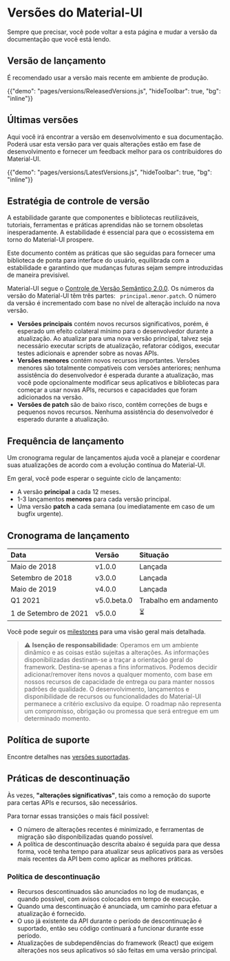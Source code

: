 # Versões do Material-UI

<p class="description">Sempre que precisar, você pode voltar a esta página e mudar a versão da documentação que você está lendo.</p>

## Versão de lançamento

É recomendado usar a versão mais recente em ambiente de produção.

{{"demo": "pages/versions/ReleasedVersions.js", "hideToolbar": true, "bg": "inline"}}

## Últimas versões

Aqui você irá encontrar a versão em desenvolvimento e sua documentação. Poderá usar esta versão para ver quais alterações estão em fase de desenvolvimento e fornecer um feedback melhor para os contribuidores do Material-UI.

{{"demo": "pages/versions/LatestVersions.js", "hideToolbar": true, "bg": "inline"}}

## Estratégia de controle de versão

A estabilidade garante que componentes e bibliotecas reutilizáveis, tutoriais, ferramentas e práticas aprendidas não se tornem obsoletas inesperadamente. A estabilidade é essencial para que o ecossistema em torno do Material-UI prospere.

Este documento contém as práticas que são seguidas para fornecer uma biblioteca de ponta para interface do usuário, equilibrada com a estabilidade e garantindo que mudanças futuras sejam sempre introduzidas de maneira previsível.

Material-UI segue o [Controle de Versão Semântico 2.0.0](https://semver.org/). Os números da versão do Material-UI têm três partes: ` principal.menor.patch`. O número da versão é incrementado com base no nível de alteração incluído na nova versão.

- **Versões principais** contém novos recursos significativos, porém, é esperado um efeito colateral mínimo para o desenvolvedor durante a atualização. Ao atualizar para uma nova versão principal, talvez seja necessário executar scripts de atualização, refatorar códigos, executar testes adicionais e aprender sobre as novas APIs.
- **Versões menores** contém novos recursos importantes. Versões menores são totalmente compatíveis com versões anteriores; nenhuma assistência do desenvolvedor é esperada durante a atualização, mas você pode opcionalmente modificar seus aplicativos e bibliotecas para começar a usar novas APIs, recursos e capacidades que foram adicionados na versão.
- **Versões de patch** são de baixo risco, contêm correções de bugs e pequenos novos recursos. Nenhuma assistência do desenvolvedor é esperado durante a atualização.

## Frequência de lançamento

Um cronograma regular de lançamentos ajuda você a planejar e coordenar suas atualizações de acordo com a evolução contínua do Material-UI.

Em geral, você pode esperar o seguinte ciclo de lançamento:

- A versão **principal** a cada 12 meses.
- 1-3 lançamentos **menores** para cada versão principal.
- Uma versão **patch** a cada semana (ou imediatamente em caso de um bugfix urgente).

## Cronograma de lançamento

| Data                  | Versão      | Situação              |
|:--------------------- |:----------- |:--------------------- |
| Maio de 2018          | v1.0.0      | Lançada               |
| Setembro de 2018      | v3.0.0      | Lançada               |
| Maio de 2019          | v4.0.0      | Lançada               |
| Q1 2021               | v5.0.beta.0 | Trabalho em andamento |
| 1 de Setembro de 2021 | v5.0.0      | ⏳                     |


Você pode seguir os [milestones](https://github.com/mui-org/material-ui/milestones) para uma visão geral mais detalhada.

> ⚠️ **Isenção de responsabilidade**: Operamos em um ambiente dinâmico e as coisas estão sujeitas a alterações. As informações disponibilizadas destinam-se a traçar a orientação geral do framework. Destina-se apenas a fins informativos. Podemos decidir adicionar/remover itens novos a qualquer momento, com base em nossos recursos de capacidade de entrega ou para manter nossos padrões de qualidade. O desenvolvimento, lançamentos e disponibilidade de recursos ou funcionalidades do Material-UI permanece a critério exclusivo da equipe. O roadmap não representa um compromisso, obrigação ou promessa que será entregue em um determinado momento.

## Política de suporte

Encontre detalhes nas [versões suportadas](/getting-started/support/#supported-versions).

## Práticas de descontinuação

Às vezes, **"alterações significativas"**, tais como a remoção do suporte para certas APIs e recursos, são necessários.

Para tornar essas transições o mais fácil possível:

- O número de alterações recentes é minimizado, e ferramentas de migração são disponibilizadas quando possível.
- A política de descontinuação descrita abaixo é seguida para que dessa forma, você tenha tempo para atualizar seus aplicativos para as versões mais recentes da API bem como aplicar as melhores práticas.

### Política de descontinuação

- Recursos descontinuados são anunciados no log de mudanças, e quando possível, com avisos colocados em tempo de execução.
- Quando uma descontinuação é anunciada, um caminho para efetuar a atualização é fornecido.
- O uso já existente da API durante o período de descontinuação é suportado, então seu código continuará a funcionar durante esse período.
- Atualizações de subdependências do framework (React) que exigem alterações nos seus aplicativos só são feitas em uma versão principal.